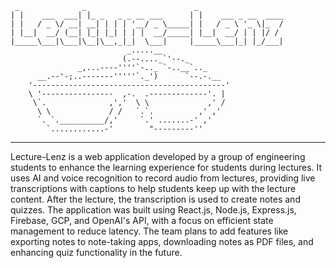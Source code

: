      _              _                        _                   
    | |    ___  ___| |_ _   _ _ __ ___      | |    ___ _ __  ____
    | |   / _ \/ __| __| | | | '__/ _ \_____| |   / _ \ '_ \|_  /
    | |__|  __/ (__| |_| |_| | | |  __/_____| |__|  __/ | | |/ / 
    |_____\___|\___|\__|\__,_|_|  \___|     |_____\___|_| |_/___|
                              _.....__
                             (.--...._`'--._
                   _,...----''''`-.._ `-..__`.._
          __.--'-;..-------'''''`._')      `--.-.__
        '-------------------------------------------'
        \ '----------------  ,-.  .-------------'. |
         \`.              ,','  \ \             ,' /
          \ \             / /   `.`.          ,' ,'
          `. `.__________/,'     `.' .......-' ,'
            `............-'        "---------''

________________________________________________________________

   Lecture-Lenz is a web application developed by a group of 
  engineering students to enhance the learning experience for 
 students during lectures. It uses AI and voice recognition to 
 record audio from lectures, providing live transcriptions with 
   captions to help students keep up with the lecture content. 
  After the lecture, the transcription is used to create notes 
 and quizzes. The application was built using React.js, Node.js, 
  Express.js, Firebase, GCP, and OpenAI's API, with a focus on 
 efficient state management to reduce latency. The team plans to 
      add features like exporting notes to note-taking apps, 
downloading notes as PDF files, and enhancing quiz functionality 
                    in the future.
                    


